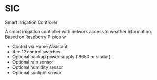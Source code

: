 # SIC
Smart Irrigation Controller

A smart irrigation controller with network access to weather information.
Based on Raspberry Pi pico w
- Control via Home Assistant
- 4 to 12 control switches
- Optional backup power supply (18650 or similar)
- Optional rain sensor
- Optional humidity sensor
- Optional sunlight sensor
